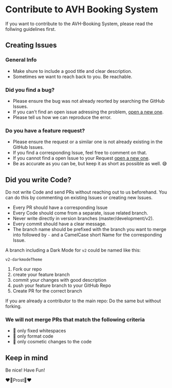 # Contribute to AVH Booking System
If you want to contribute to the AVH-Booking System, please read the follwing guidelines first.

## Creating Issues
### General Info
- Make shure to include a good title and clear description.
- Sometimes we want to reach back to you. Be reachable.

### Did you find a bug?
- Please ensure the bug was not already reorted by searching the GitHub Issues.
- If you can't find an open issue adressing the problem, [open a new one](https://github.com/maseiler/avh-booking-system/issues/new/choose).
- Please tell us how we can reproduce the error.

### Do you have a feature request?
- Please ensure the request or a similar one is not already existing in the GitHub Issues.
- If you find a corresponding Issue, feel free to comment on that.
- If you cannot find a open Issue to your Request [open a new one](https://github.com/maseiler/avh-booking-system/issues/new/choose).
- Be as accurate as you can be, but keep it as short as possible as well. 😅

## Did you write Code?
Do not write Code and send PRs without reaching out to us beforehand.
You can do this by commenting on existing Issues or creating new Issues.
- Every PR should have a corresponding Issue
- Every Code should come from a separate, issue related branch.
- Never write directly in version branches (master/development/v2).
- Every commit should have a clear message.
- The branch name should be prefixed with the branch you want to merge into followed by `-` and a CamelCase short Name for the corresponding Issue.

A branch including a Dark Mode for `v2` could be named like this:
```
v2-darkmodeTheme
```
1. Fork our repo
1. create your feature branch
1. commit your changes with good description
1. push your feature branch to your GitHub Repo
1. Create PR for the correct branch

If you are already a contributor to the main repo: Do the same but without forking.

### We will not merge PRs that match the following criteria
- 🚮 only fixed whitespaces
- 🚮 only format code
- 🚮 only cosmetic changes to the code

## Keep in mind
Be nice! Have Fun!

♥🍻Prost🍻♥